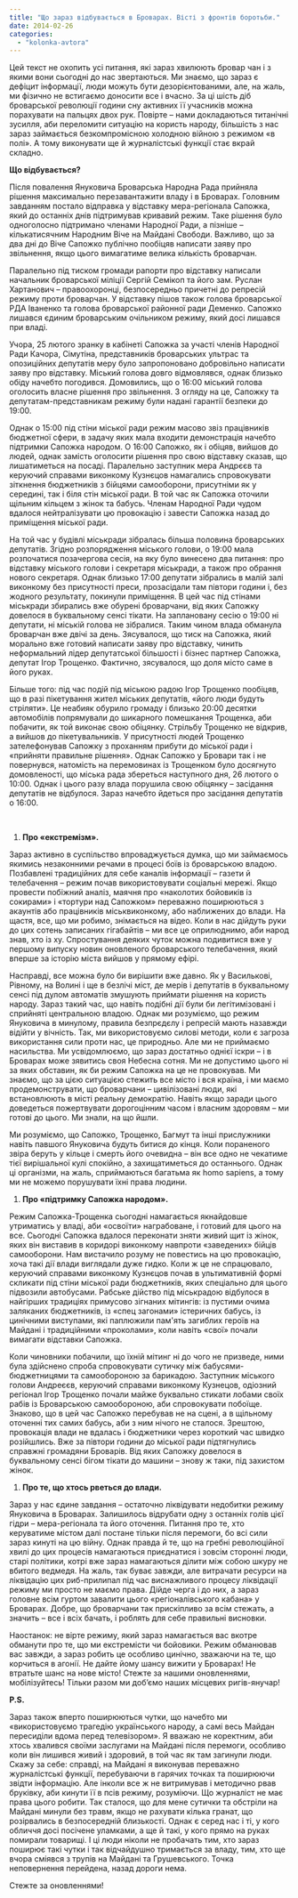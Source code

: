 ```yaml
---
title: "Що зараз відбувається в Броварах. Вісті з фронтів боротьби."
date: 2014-02-26
categories: 
  - "kolonka-avtora"
---
```


Цей текст не охопить усі питання, які зараз хвилюють бровар чан і з якими вони сьогодні до нас звертаються. Ми знаємо, що зараз є дефіцит інформації, люди можуть бути дезорієнтованими, але, на жаль, ми фізично не встигаємо доносити все і вчасно. За ці шість діб броварської революції години сну активних її учасників можна порахувати на пальцях двох рук. Повірте – нами докладаються титанічні зусилля, аби переломити ситуацію на користь народу, більшість з нас зараз займається безкомпромісною холодною війною з режимом «в полі». А тому виконувати ще й журналістські функції стає вкрай складно.

**Що відбувається?**

Після повалення Януковича Броварська Народна Рада прийняла рішення максимально перезавантажити владу і в Броварах. Головним завданням постало відправка у відставку мера-регіонала Сапожка, який до останніх днів підтримував кривавий режим. Таке рішення було одноголосно підтримано членами Народної Ради, а пізніше – кількатисячним Народним Віче на Майдані Свободи. Важливо, що за два дні до Віче Сапожко публічно пообіцяв написати заяву про звільнення, якщо цього вимагатиме велика кількість броварчан.

Паралельно під тиском громади рапорти про відставку написали начальник броварської міліції Сергій Семікоп та його зам. Руслан Хартанович – правоохоронці, безпосередньо причетні до репресій режиму проти броварчан. У відставку пішов також голова броварської РДА Іваненко та голова броварської районної ради Деменко. Сапожко лишався єдиним броварським очільником режиму, який досі лишався при владі.

Учора, 25 лютого зранку в кабінеті Сапожка за участі членів Народної Ради Качора, Сімутіна, представників броварських ультрас та опозиційних депутатів меру було запропоновано добровільно написати заяву про відставку. Міський голова довго відмовлявся, однак близько обіду начебто погодився. Домовились, що о 16:00 міський голова оголосить власне рішення про звільнення. З огляду на це, Сапожку та депутатам-представникам режиму були надані гарантії безпеки до 19:00.

Однак о 15:00 під стіни міської ради режим масово звіз працівників бюджетної сфери, в задачу яких мала входити демонстрація начебто підтримки Сапожка народом. О 16:00 Сапожко, як і обіцяв, вийшов до людей, однак замість оголосити рішення про свою відставку сказав, що лишатиметься на посаді. Паралельно заступник мера Андрєєв та керуючий справами виконкому Кузнєцов намагались спровокувати зіткнення бюджетників з бійцями самооборони, присутніми як у середині, так і біля стін міської ради. В той час як Сапожка оточили щільним кільцем з жінок та бабусь. Членам Народної Ради чудом вдалося нейтралізувати цю провокацію і завести Сапожка назад до приміщення міської ради.

На той час у будівлі міськради зібралась більша половина броварських депутатів. Згідно розпорядження міського голови, о 19:00 мала розпочатися позачергова сесія, на яку було винесено два питання: про відставку міського голови і секретаря міськради, а також про обрання нового секретаря. Однак близько 17:00 депутати зібрались в малій залі виконкому без присутності преси, прозасідали там півтори години і, без жодного результату, покинули приміщення. В цей час під стінами міськради збирались вже обурені броварчани, від яких Сапожку довелося в буквальному сенсі тікати. На заплановану сесію о 19:00 ні депутати, ні міській голова не зібралися. Таким чином влада обманула броварчан вже двічі за день. Зясувалося, що тиск на Сапожка, який морально вже готовий написати заяву про відставку, чинить неформальний лідер депутатської більшості і бізнес партнер Сапожка, депутат Ігор Трощенко. Фактично, зясувалося, що доля місто саме в його руках.

Більше того: під час подій під міською радою Ігор Трощенко пообіцяв, що в разі пікетування жител міських депутатів, «його люди будуть стріляти». Це неабияк обурило громаду і близько 20:00 десятки автомобілів попрямували до шикарного помешкання Трощенка, аби побачити, як той виконає свою обіцянку. Стрільбу Трощенко не відкрив, а вийшов до пікетувальників. У присутності людей Трощенко зателефонував Сапожку з проханням прибути до міської ради і «прийняти правильне рішення». Однак Сапожко у Бровари так і не повернувся, натомість на перемовинах із Трощенком було досягнуто домовленості, що міська рада збереться наступного дня, 26 лютого о 10:00. Однак і цього разу влада порушила свою обіцянку – засідання депутатів не відбулося. Зараз начебто йдеться про засідання депутатів о 16:00.

 

1. **Про «екстремізм».**

Зараз активно в суспільство впроваджується думка, що ми займаємось якимись незаконними речами в процесі боїв із броварською владою. Позбавлені традиційних для себе каналів інформації – газети й телебачення – режим почав використовувати соціальні мережі. Якщо провести побіжний аналіз, маячня про «наколотих бойовиків із сокирами» і «тортури над Сапожком» переважно поширюються з акаунтів або працівників міськвиконкому, або наближених до влади. На щастя, все, що ми робимо, знімається на відео. Коли в нас дійдуть руки до цих сотень записаних гігабайтів – ми все це оприлюднимо, аби народ знав, хто із ху. Спростування деяких чуток можна подивитися вже у першому випуску новин оновленого броварського телебачення, який вперше за історію міста вийшов у прямому ефірі.

Насправді, все можна було би вирішити вже давно. Як у Василькові, Рівному, на Волині і ще в безлічі міст, де мерів і депутатів в буквальному сенсі під дулом автоматів змушують приймати рішення на користь народу. Зараз такий час, що навіть подібні дії були би легітимізовані і сприйняті центральною владою. Однак ми розуміємо, що режим Януковича в минулому, правила безпрєдєлу і репресій мають назавжди відійти у вічність. Так, ми використовуємо силові методи, коли є загроза використання сили проти нас, це природньо. Але ми не приймаємо насильства. Ми усвідомлюємо, що зараз достатньо однієї іскри – і в Броварах може зявитись своя Небесна сотня. Ми не допустимо цього ні за яких обставин, як би режим Сапожка на це не провокував. Ми знаємо, що за цією ситуацією стежить все місто і вся країна, і ми маємо продемонструвати, що броварчани – цивілізовані люди, які встановлюють в місті реальну демократію. Навіть якщо заради цього доведеться пожертвувати дорогоцінним часом і власним здоровям – ми готові до цього. Ми знали, на що йшли.

Ми розуміємо, що Сапожко, Трощенко, Багмут та інші прислужники навіть павшого Януковича будуть битися до кінця. Коли пораненого звіра беруть у кільце і смерть його очевидна – він все одно не чекатиме тієї вирішальної кулі спокійно, а захищатиметься до останнього. Однак ці організми, на жаль, сприймаються багатьма як homo sapiens, а тому ми не можемо порушувати їхні права людини.

1. **Про «підтримку Сапожка народом».**

Режим Сапожка-Трощенка сьогодні намагається якнайдовше утриматись у владі, аби «освоїти» награбоване, і готовий для цього на все. Сьогодні Сапожка вдалося переконати зняти живий щит із жінок, яких він виставив в коридорі виконкому навпроти «заведених» бійців самооборони. Нам вистачило розуму не повестись на цю провокацію, хоча такі дії влади виглядали дуже гидко. Коли ж це не спрацювало, керуючий справами виконкому Кузнєцов почав в ультимативній формі скликати під стіни міської ради бюджетників, яких спеціально для цього підвозили автобусами. Рабське дійство під міськрадою відбулося в найгірших традиціях примусово зігнаних мітингів: із пустими очима заляканих бюджетників, із «спец загонами» істеричних бабусь, із цинічними виступами, які паплюжили пам'ять загиблих героїв на Майдані і традиційними «проколами», коли навіть «свої» почали вимагати відставки Сапожка.

Коли чиновники побачили, що їхній мітинг ні до чого не призведе, ними була здійснено спроба спровокувати сутичку між бабусями-бюджетницями та самообороною за барикадою. Заступник міського голови Андреєєв, керуючий справами виконкому Кузнецов, одіозний регіонал Ігор Трощенко почали майже буквально стикати лобами своїх рабів із Броварською самообороною, аби спровокувати побоїще. Знаково, що в цей час Сапожко перебував не на сцені, а в щільному оточенні тих самих бабусь, аби з ним нічого не сталося. Зрештою, провокація влади не вдалась і бюджетники через короткий час швидко розійшлись. Вже за півтори години до міської ради підтягнулись справжні громадяни Броварів. Від яких Сапожку довелося в буквальному сенсі бігом тікати до машини – знову ж таки, під захистом жінок.

1. **Про те, що хтось рветься до влади.**

Зараз у нас єдине завдання – остаточно ліквідувати недобитки режиму Януковича в Броварах. Залишилось відрубати одну з останніх голів цієї гідри – мера-регіонала та його оточення. Питання про те, хто керуватиме містом далі постане тільки після перемоги, бо всі сили зараз кинуті на цю війну. Однак правда й те, що на гребні революційної хвилі до цих процесів намагаються приєднатися і зовсім сторонні люди, старі політики, котрі вже зараз намагаються ділити між собою шкуру не вбитого ведмедя. На жаль, так буває завжди, але витрачати ресурси на ліквідацію цих риб-прилипал під час виснажливого процесу ліквідації режиму ми просто не маємо права. Дійде черга і до них, а зараз головне всім гуртом завалити цього «регіоналівського кабана» у Броварах. Добре, що броварчани так прискіпливо за всім стежать, а значить – все і всіх бачать, і роблять для себе правильні висновки.

Наостанок: не вірте режиму, який зараз намагається вас вкотре обманути про те, що ми екстремісти чи бойовики. Режим обманював вас завжди, а зараз робить це особливо цинічно, зважаючи на те, що корчиться в агонії. Не дайте йому шансу вижити у Броварах! Не втратьте шанс на нове місто! Стежте за нашими оновленнями, мобілізуйтесь! Тільки разом ми доб’ємо наших місцевих ригів-янучар!

**P.S.**

Зараз також вперто поширюються чутки, що начебто ми «використовуємо трагедію українського народу, а самі весь Майдан пересиділи вдома перед телевізором». Я вважаю не коректним, аби хтось хвалився своїми заслугами на Майдані після перемоги, особливо коли він лишився живий і здоровий, в той час як там загинули люди. Скажу за себе: справді, на Майдані я виконував переважно журналістські функції, перебуваючи в гарячих точках та поширюючи звідти інформацію. Але інколи все ж не витримував і методично рвав бруківку, аби кинути її в псів режиму, розуміючи. Що журналіст не має права цього робити. Так сталося, що для мене сутички та обстріли на Майдані минули без травм, якщо не рахувати кілька гранат, що розірвались в безпосередній близькості. Однак є серед нас і ті, у кого обличчя досі посічене уламками, а ще й такі, у кого прямо на руках помирали товарищі. І ці люди ніколи не пробачать тим, хто зараз поширює такі чутки і так відчайдушно тримається за владу, тим, хто ще вчора сміявся з трупів на Майдані та Грушевського. Точка неповернення перейдена, назад дороги нема.

Стежте за оновленнями!
